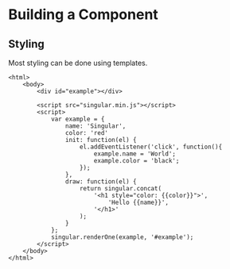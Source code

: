 # Building a Component

## Styling

Most styling can be done using templates. 

	<html>
		<body>
			<div id="example"></div>

			<script src="singular.min.js"></script>
			<script>
				var example = {
					name: 'Singular',
					color: 'red'
					init: function(el) {
						el.addEventListener('click', function(){
							example.name = 'World';
							example.color = 'black';
						});
					},
					draw: function(el) {
						return singular.concat(
							'<h1 style="color: {{color}}">',
								'Hello {{name}}',
							'</h1>'
						);
					}
				};
				singular.renderOne(example, '#example');
			</script>
		</body>
	</html>
